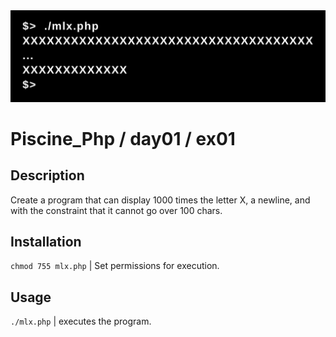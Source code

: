 <img src="../../resources/images/mlx.png" width="1200">

# Piscine_Php / day01 / ex01

## Description
Create a program that can display 1000 times the letter X, a newline, and with the constraint that it cannot go over 100 chars.

## Installation
`chmod 755 mlx.php` | Set permissions for execution.

## Usage
`./mlx.php` | executes the program.
